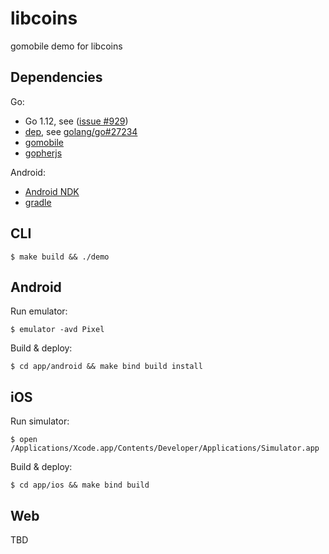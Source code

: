 # libcoins

gomobile demo for libcoins


## Dependencies

Go:

* Go 1.12, see ([issue #929](https://github.com/gopherjs/gopherjs/issues/929))
* [dep](https://github.com/golang/dep), see [golang/go#27234](https://github.com/golang/go/issues/27234)
* [gomobile](https://github.com/golang/go/wiki/Mobile)
* [gopherjs](https://github.com/gopherjs/gopherjs)

Android:

* [Android NDK](https://developer.android.com/ndk)
* [gradle](https://gradle.org)

## CLI

    $ make build && ./demo

## Android

Run emulator:

    $ emulator -avd Pixel

Build & deploy:

    $ cd app/android && make bind build install

## iOS

Run simulator:

    $ open /Applications/Xcode.app/Contents/Developer/Applications/Simulator.app

Build & deploy:

    $ cd app/ios && make bind build

## Web

TBD
